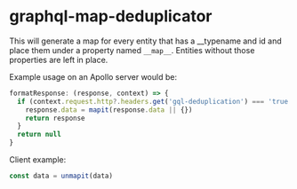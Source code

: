 # graphql-map-deduplicator

This will generate a map for every entity that has a __typename and id and place them under a property named `__map__`. Entities without those properties are left in place.

Example usage on an Apollo server would be:

```javascript
formatResponse: (response, context) => {
  if (context.request.http?.headers.get('gql-deduplication') === 'true') {
    response.data = mapit(response.data || {})
    return response
  }
  return null
}
```

Client example:

```javascript
const data = unmapit(data)
```